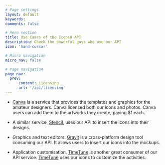 ```yaml
---
# Page settings
layout: default
keywords:
comments: false

# Hero section
title: Use Cases of the Icons8 API
description: Check the powerful guys who use our API
icon: 'hand-cursor'

# Micro navigation
micro_nav: false

# Page navigation
page_nav:
  prev:
      content: Licensing
      url: '/api/licensing'
---
```


<ul>
  <li>
  <p><a href="https://www.canva.com/" rel="nofollow">Canva</a> is a service that provides the templates and graphics for the amateur designers.  Canva licensed both our icons and photos. Canva users can add them to the artworks they create, paying $1 each.</p>
  </li>
  <li>
  <p>A similar service, <a href="https://getstencil.com">Stencil</a>, uses our API to insert the icons into their designs.</p>
  </li>
  <li>
  <p>Graphics and text editors. <a href="https://gravit.io/" rel="nofollow">Gravit</a> is a cross-platform design tool consuming our API. It allows users to insert our icons into the mockups.</p>
  </li>
  <li>
  <p>Application customisation. <a href="http://timetune.center/" rel="nofollow">TimeTune</a> is another great consumer of our API service. <a href="http://timetune.center/" rel="nofollow">TimeTune</a> uses our icons to customize the activities.</p>
  </li>
</ul>